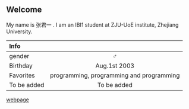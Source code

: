 ## Welcome

My name is 张君一 .
I am an IBI1 student at ZJU-UoE institute, Zhejiang University.

| Info        |                                          |
| :---------- | :--------------------------------------: |
| gender      |                    ♂                     |
| Birthday    |               Aug.1st 2003               |
| Favorites   | programming, programming and programming |
| To be added |               To be added                |

[webpage](https://c.zju.edu.cn/)
